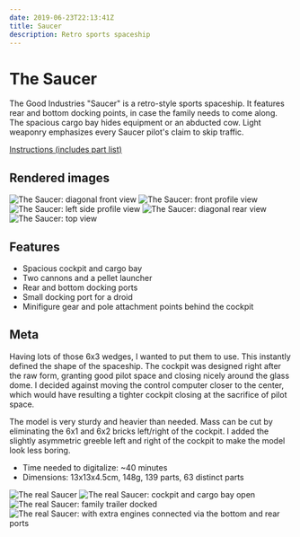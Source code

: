 ```yaml
---
date: 2019-06-23T22:13:41Z
title: Saucer
description: Retro sports spaceship
---
```


# The Saucer

The Good Industries "Saucer" is a retro-style sports spaceship.
It features rear and bottom docking points, in case the family needs to come along.
The spacious cargo bay hides equipment or an abducted cow.
Light weaponry emphasizes every Saucer pilot's claim to skip traffic.

[Instructions (includes part list)](TODO.pdf)

## Rendered images

![The Saucer: diagonal front view](saucer.png)
![The Saucer: front profile view](saucer_2.png)
![The Saucer: left side profile view](saucer_3.png)
![The Saucer: diagonal rear view](saucer_4.png)
![The Saucer: top view](saucer_5.png)

## Features

* Spacious cockpit and cargo bay
* Two cannons and a pellet launcher
* Rear and bottom docking ports
* Small docking port for a droid
* Minifigure gear and pole attachment points behind the cockpit

## Meta

Having lots of those 6x3 wedges, I wanted to put them to use.
This instantly defined the shape of the spaceship.
The cockpit was designed right after the raw form, granting good pilot space and closing nicely around the glass dome.
I decided against moving the control computer closer to the center, which would have resulting a tighter cockpit closing at the sacrifice of pilot space.

The model is very sturdy and heavier than needed.
Mass can be cut by eliminating the 6x1 and 6x2 bricks left/right of the cockpit.
I added the slightly asymmetric greeble left and right of the cockpit to make the model look less boring.

* Time needed to digitalize: ~40 minutes
* Dimensions: 13x13x4.5cm, 148g, 139 parts, 63 distinct parts

![The real Saucer](real_saucer.jpg)
![The real Saucer: cockpit and cargo bay open](real_saucer_opened.jpg)
![The real Saucer: family trailer docked](real_saucer_camper.jpg)
![The real Saucer: with extra engines connected via the bottom and rear ports](real_saucer_extra_engines.jpg)


